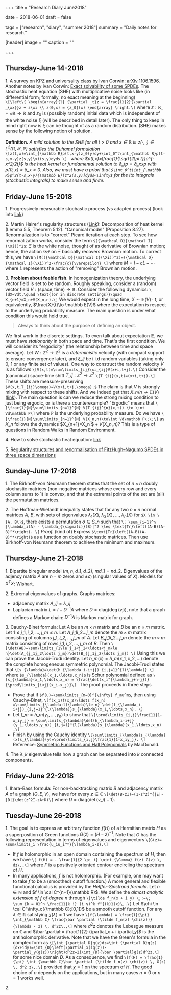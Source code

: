 +++
title = "Research Diary June2018"

date = 2018-06-01
draft = false

tags = ["research", "diary", "summer 2018"]
summary = "Daily notes for research."

[header]
image = ""
caption = ""

+++

## Thursday-June 14-2018
1\. A survey on KPZ and universality class by Ivan Corwin: [arXiv 1106.1596](https://arxiv.org/pdf/1106.1596.pdf). Another notes by Ivan Corwin: [Exact solvability of some SPDEs](https://www.math.columbia.edu/~corwin/MSRIJuly2014.pdf).
The stochastic heat equation (SHE) with multiplicative noise looks like (in differential form; formally, no exact meaning at the beginning)  
`\[\left\{ \begin{array}{l} {\partial _t}z = \frac{1}{2}{\partial _{xx}}z + z\xi \\ z(0,x) = {z_0}(x) \end{array} \right.\]`
where $z:\mathbb R\_{+}\times \mathbb R \to \mathbb R$ and $z_0$ is (possibly random) initial data which is independent of the white noise $\xi$ (will be described in detail later). The only thing to keep in mind right now is $\xi$ can be thought of as a random distribution. (SHE) makes sense by the following notion of solution.  
&nbsp;   
**Definition.** *A mild solution to the SHE for all $t>0$ and $x\in \mathbb R$ is $z(\cdot,\cdot)\in L^2(\Omega,\mathcal{F},\mathbb P)$ satisfies the Duhamel formulation*  
`\[z(t,x)=\int_{\mathbb R}p(t,x-y)z_0(y)dy+\int_0^t\int_{\mathbb R}p(t-s,x-y)z(s,y)\xi(s,y)dyds \] `
*where $p(t,x)=\frac{1}{\sqrt{2\pi t}}e^{-x^2/2t}$ is the heat kernel or fundamental solution to $\partial\_tp=\partial\_{xx}p$ with $p(0,x)=\delta\_{x=0}$. Also, we must have a priori that `$\int_0^t\int_{\mathbb R}p^2(t-s,x-y){\mathbb E}[z^2(s,y)]dyds<\infty$` for the Ito integrals (stochastic integrals) to make sense and finite.*  

## Friday-June 15-2018
1\. Progressively measurable stochastic process (vs adapted process) (look into [link](http://page.math.tu-berlin.de/~scheutzow/WT3main.pdf))  

2\. Martin Hairer's regularity structures ([Link](http://www.hairer.org/papers/mSHE.pdf)): Decomposition of heat kernel (Lemma 5.5, Theorem 5.12). "Canonical model" (Proposition 8.27). Renormalization is to "correct" Picard iteration at each step. To see how renormalization works, consider the term `$({\mathcal D}{\mathcal I}(\Xi))^2$`: $\Xi$ is the white noise, thought of as derivative of Brownian motion; hence, the action ${\mathcal D}{\mathcal I}$ on $\Xi$ basically recovers Brownian motion. To correct this, we have
`\[M(({\mathcal D}{\mathcal I}(\Xi))^2)=({\mathcal D}{\mathcal I}(\Xi))^2-\frac{c}{\varepsilon} \]`
where $M=I-cL-\cdots$ where $L$ represents the action of "removing" Brownian motion.  

3\. **Problem about feeble fish**. In homogenization theory, the underlying vector field is set to be random. Roughly speaking, consider a (random) vector field $V:(\text{space},\text{time})\to \mathbb R$. Consider the following dynamics:
`\[dX=Vdt,\quad \text{(or in discrete settings)}\quad X_{n+1}=X_n+V(X_n,n).\]`
We would expect in the long time, $X\sim \mathbb E(V) \cdot t$, or equivalently, $\frac{X}{t}\to \mathbb E(V)$ where the expectation is respect to the underlying probability measure. The main question is under what condition this would hold true.  

> Always to think about the purpose of defining an object.  

We first work in the discrete settings. To even talk about expectation $\mathbb E$, we must have _stationarity_ in both space and time. That's the first condition. We will consider its "ergodicity" (the relationship between time and space average). Let $W:\mathbb Z^2\to \mathbb Z^2$ is a *deterministic* velocity (with compact support to ensure convergence later), and $\xi\_{ij}$ be i.i.d random variables (taking only $0$, $1$ or any finite set of values). One way to construct the random velocity $V$ is as follows
`\[V(x,t)=\sum\limits_{ij}\xi_{ij}V(x+i,t+j).\]`
Consider the (canonical) space-time shift $T\_{ij}:\mathbb Z^2\to \mathbb Z^2$ 
`\[T_{ij}(x,t)=(x+i,t+j).\]`
These shifts are measure-preserving `$V(x,t,T_{ij}\omega)=V(x+i,t+j,\omega).$` The claim is that $V$ is strongly mixing with respect to these shifts. And we indeed get that $X\_n/n\to \mathbb E(V)$ ([link](https://arxiv.org/abs/1712.08395)). The main question is can we reduce the strong mixing condition to just being ergodic, or is there a counterexample? "Ergodic" means that 
`\[\frac{1}{N}\sum\limits_{n=1}^{N} V(T_{ij}^{n}(x,t)) \to \int Vd\mathbb P\]`
where $\mathbb P$ is the underlying probability measure. Do we have
`\[\frac{1}{N}\sum\limits_{n=1}^{N} V(X_n,n)\to\int Vd\mathbb P\;\;\]`
as $X\_n$ follows the dynamics $X\_{n+1}=X\_n $$\;+ \;V(X\_n,n)$? This is a type of questions in Random Walks in Random Environment.

4\. How to solve stochastic heat equation: [link](https://arxiv.org/pdf/1402.2618.pdf)  

5\. [Regularity structures and renormalisation of FitzHugh–Nagumo SPDEs in three space dimensions](https://arxiv.org/abs/1504.02953)

## Sunday-June 17-2018
1\. The Birkhoff-von Neumann theorem states that the set of $n \times n$ doubly stochastic matrices (non-negative matrices whose every row and every column sums to $1$) is convex, and that the extremal points of the set are (all) the permutation matrices.  

2\. The Hoffman-Wielandt inequality states that for any two $n \times n$ normal matrices $A$, $B$, with sets of eigenvalues $\lambda_1(X),\; \lambda_2 (X),\;\ldots,\; \lambda_n(X)$ for `$X \in \{A, B\}$`, there exists a permutation $\sigma \in S\_n$ such that `\[ \sum_{i=1}^n |\lambda_i(A) - \lambda_{\sigma(i)}(B)|^2 \leq \text{Tr}\left((A-B)(A-B)^*\right). \]` 
_Proof._ (kind of) Express `$\text{Tr}\left((A-B)(A-B)^*\right)$` as a function on doubly stochastic matrices. Then use Birkhoff-von Neumann theorem to achieve the minimum and maximum.

## Thursday-June 21-2018
1\. Bipartite biregular model $(m,n,d\_1,d\_2)$, $md\_1=nd\_2$. Eigenvalues of the adjency matrix $A$ are $n-m$ zeros and $\pm \sigma_i$ (singular values of $X$). Models for $X^TX$: Wishart.  

2\. Extremal eigenvalues of graphs. Graphs matrices:  

- adjacency matrix $A\_{ij}=\lambda\_{ij}$
- Laplacian matrix $L=I-D^{-1}A$ where $D=\text{diag}(\deg(v_i))$, note that a graph defines a Markov chain: $D^{-1}A$ is Markov matrix for graph.  

3\. Cauchy-Binet formula: Let $A$ be an $m\times n$ matrix and $B$ be an $n\times m$ matrix. Let $1\le j\_1,i\_2,\ldots,j\_m\le n$. Let $A\_{j\_1i\_2\ldots j\_m}$ denote the $m\times m$ matrix consisting of columns $j\_1,i\_2,\ldots,j\_m$ of $A$. Let $B\_{j\_1i\_2\ldots j\_m}$ denote the $m\times m$ matrix consisting of rows $j\_1,i\_2,\ldots,j\_m$ of $B$. Then
`\[\det(AB)=\sum\limits_{1\le j_1<j_2<\ldots<j_m\le n}\det(A_{j_1j_2\ldots j_m})\det(B_{j_1j_2\ldots j_m}) \]`
Using this we can prove the Jacobi-Trudi identity. Let $h\_m(x)=h\_m(x\_1,x\_2,\ldots)$ denote the complete homogeneous symmetric polynomial. The Jacobi-Trudi states that
`\[s_{\lambda}=\det(h_{\lambda_i-i+j})_{i,j=1}^{l(\lambda)} \]`
where `$s_{\lambda}(x_1,\ldots,x_n)$` is Schur polynomial defined as 
`\[s_{\lambda}(x_1,\ldots,x_n) = \frac{\det(x_i^{\lambda_j+n-j})}{\prod\limits_{i<j}(x_i-x_j)}\] `
The proof proceeds in three steps  

- Prove that if `$f(u)=\sum\limits_{m=0}^{\infty} f_mu^m$`, then using Cauchy-Binet,
`\[f(x_1)f(x_2)\ldots f(x_n) =\sum\limits_{\lambda:l(\lambda)\le n} \det(f_{\lambda_i-i+j})_{i,j=1}^{l(\lambda)}s_{\lambda}(x_1,\ldots,x_n). \]`
- Let $f\_m=h\_m(y_1,\ldots,y_n)$ to show that 
`\[\prod\limits_{i,j}\frac{1}{1-x_iy_j} = \sum\limits_{\lambda}\det(h_{\lambda_i-i+j}(y_1,\ldots,y_n))_{i,j=1}^{l(\lambda)}s_{\lambda}(x_1,\ldots,x_n) .\]`
- Finish by using the Cauchy identity
`\[\sum\limits_{\lambda}s_{\lambda}(x)s_{\lambda}(y)=\prod\limits_{i,j}\frac{1}{1-x_iy_j}. \]`
Reference: [Symmetric Functions and Hall Polynomials](https://pdfs.semanticscholar.org/0613/1de77b4268cc9d4334a661846c42873cb8e4.pdf) by MacDonald.  

4\. The $\lambda\_k$ eigenvalue tells how a graph can be separated into $k$ connected components.

## Friday-June 22-2018
1\. Ihara-Bass formula: For non-backtracking matrix $B$ and adjacency matrix $A$ of a graph $(G,E,V)$, we have for every $z\in \mathbb C$
`\[\det(B-zI)=(1-z^2)^{|E|-|D|}\det(z^2I-zA+D)\]`
where $D=\text{diag}(\det(v\_i)-1)$.

## Tuesday-June 26-2018
1\. The goal is to express an arbitrary function $f(H)$ of a Hermitian matrix $H$ as a superposition of Green functions $G(z) = (H - z)^{-1}$. Note that $G$ has the following representation in terms of eigenvalues and eigenvectors
`\[G(z)= \sum\limits_i \frac{u_iu_i^*}{\lambda_i-z}.\]`

- If $f$ is holomorphic in an open domain containing the spectrum of $H$, then we have
`\[ f(H) = - \frac{1}{2 \pi i} \oint_{\Gamma} f(z) G(z) \, dz\,,\]`
where $\Gamma$ is a positively oriented contour encircling the spectrum of $H$.
- In many applications, $f$ is not holomorphic. (For example, one may want to take $f$ to be a (smoothed) cutoff function.) A more general and flexible functional calculus is provided by the _Helffer-Sjostrand formula_. Let $n \in \mathbb N$ and $f \in \cal C^{n+1}(\mathbb R)$. We define the _almost analytic extension of $f$ of degree $n$_ through
`\[\tilde f_n(x + i y) \;:=\; \sum_{k = 0}^n \frac{1}{k !} (i y)^k f^{(k)}(x)\,.\]`
Let $\chi \in \cal C^\infty_c({\mathbb C};[0,1])$ be a smooth cutoff function. For any $\lambda \in \mathbb R$ satisfying $\chi(\lambda) = 1$ we have
`\[f(\lambda) = \frac{1}{\pi} \int_{\mathbb C} \frac{\bar \partial (\tilde f_n(z) \chi(z))}{\lambda - z} \, d^2z\,,\]`
where $d^2 z$ denotes the Lebesgue measure on $\mathbb C$ and $\bar \partial:= \frac{1}{2} (\partial_x + i \partial_y)$ is the antiholomorphic derivative. Note that we have the Green's formula in the complex form as 
`\[\int_{\partial D}g(z)dz=\int_{\partial D}g(z)(dx+idy)=\int_{D}\left(\partial_x(ig(z))-\partial_y(g(z))\right)d^2z=2i\int_{D}{\bar \partial}g(z)d^2z.\]`
for some nice domain $D$. As a consequence, we find
`\[f(H) = \frac{1}{\pi} \int_{\mathbb C}\bar \partial (\tilde f_n(z) \chi(z)) \, G(z) \, d^2 z\,,\]`
provided that $\chi = 1$ on the spectrum of $H$.
The good choice of $n$ depends on the applications, but in many cases $n = 0$ or $n = 1$ works well.  

2\. 
